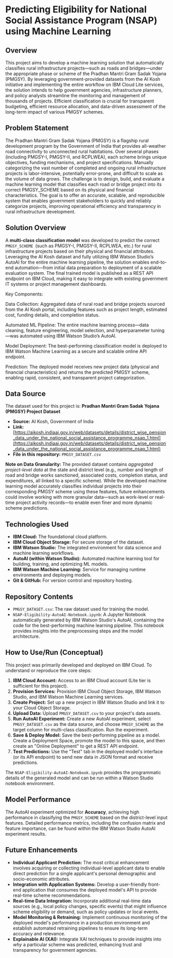 # Predicting Eligibility for National Social Assistance Program (NSAP) using Machine Learning

## Overview

This project aims to develop a machine learning solution that automatically classifies rural infrastructure projects—such as roads and bridges—under the appropriate phase or scheme of the Pradhan Mantri Gram Sadak Yojana (PMGSY). By leveraging government-provided datasets from the AI Kosh initiative and implementing the entire workflow on IBM Cloud Lite services, the solution intends to help government agencies, infrastructure planners, and policy analysts streamline the monitoring and management of thousands of projects. Efficient classification is crucial for transparent budgeting, efficient resource allocation, and data-driven assessment of the long-term impact of various PMGSY schemes.

## Problem Statement

The Pradhan Mantri Gram Sadak Yojana (PMGSY) is a flagship rural development program by the Government of India that provides all-weather road connectivity to unconnected rural habitations. Over several phases (including PMGSY-I, PMGSY-II, and RCPLWEA), each scheme brings unique objectives, funding mechanisms, and project specifications. Manually categorizing the vast number of completed and ongoing rural infrastructure projects is labor-intensive, potentially error-prone, and difficult to scale as the volume of data grows. The challenge is to design, build, and evaluate a machine learning model that classifies each road or bridge project into its correct PMGSY_SCHEME based on its physical and financial characteristics. The goal is to offer an accurate, scalable, and reproducible system that enables government stakeholders to quickly and reliably categorize projects, improving operational efficiency and transparency in rural infrastructure development.

## Solution Overview

A **multi-class classification model** was developed to predict the correct `PMGSY_SCHEME `(such as PMGSY-I, PMGSY-II, RCPLWEA, etc.) for rural infrastructure projects based on their physical and financial attributes. Leveraging the AI Kosh dataset and fully utilizing IBM Watson Studio’s AutoAI for the entire machine learning pipeline, the solution enables end-to-end automation—from initial data preparation to deployment of a scalable evaluation system. The final trained model is published as a REST API endpoint on IBM Cloud, making it easy to integrate with existing government IT systems or project management dashboards.

Key Components:

Data Collection: Aggregated data of rural road and bridge projects sourced from the AI Kosh portal, including features such as project length, estimated cost, funding details, and completion status.

Automated ML Pipeline: The entire machine learning process—data cleaning, feature engineering, model selection, and hyperparameter tuning—was automated using IBM Watson Studio’s AutoAI.

Model Deployment: The best-performing classification model is deployed to IBM Watson Machine Learning as a secure and scalable online API endpoint.

Prediction: The deployed model receives new project data (physical and financial characteristics) and returns the predicted PMGSY scheme, enabling rapid, consistent, and transparent project categorization.

## Data Source

The dataset used for this project is:
**Pradhan Mantri Gram Sadak Yojana (PMGSY) Project Dataset**
* **Source:** AI Kosh, Government of India
* **Link:** [https://aikosh.indiaai.gov.in/web/datasets/details/district_wise_pension_data_under_the_national_social_assistance_programme_nsap_1.html](https://aikosh.indiaai.gov.in/web/datasets/details/district_wise_pension_data_under_the_national_social_assistance_programme_nsap_1.html)
* **File in this repository:** `PMGSY_DATASET.csv`

**Note on Data Granularity:** 
The provided dataset contains *aggregated project-level data* at the state and district level (e.g., number and length of road and bridge works sanctioned, associated costs, completion status, and expenditures, all linked to a specific scheme). While the developed machine learning model accurately classifies individual projects into their corresponding PMGSY scheme using these features, future enhancements could involve working with more granular data—such as work-level or real-time project activity records—to enable even finer and more dynamic scheme predictions.

## Technologies Used

* **IBM Cloud:** The foundational cloud platform.
* **IBM Cloud Object Storage:** For secure storage of the dataset.
* **IBM Watson Studio:** The integrated environment for data science and machine learning workflows.
* **AutoAI (within Watson Studio):** Automated machine learning tool for building, training, and optimizing ML models.
* **IBM Watson Machine Learning:** Service for managing runtime environments and deploying models.
* **Git & GitHub:** For version control and repository hosting.

## Repository Contents

* `PMGSY_DATASET.csv`: The raw dataset used for training the model.
* `NSAP-Eligibility-AutoAI-Notebook.ipynb`: A Jupyter Notebook automatically generated by IBM Watson Studio's AutoAI, containing the code for the best-performing machine learning pipeline. This notebook provides insights into the preprocessing steps and the model architecture.

## How to Use/Run (Conceptual)

This project was primarily developed and deployed on IBM Cloud. To understand or reproduce the core steps:

1.  **IBM Cloud Account:** Access to an IBM Cloud account (Lite tier is sufficient for this project).
2.  **Provision Services:** Provision IBM Cloud Object Storage, IBM Watson Studio, and IBM Watson Machine Learning services.
3.  **Create Project:** Set up a new project in IBM Watson Studio and link it to your Cloud Object Storage.
4.  **Upload Data:** Upload `PMGSY_DATASET.csv` to your project's data assets.
5.  **Run AutoAI Experiment:** Create a new AutoAI experiment, select `PMGSY_DATASET.csv` as the data source, and choose `PMGSY_SCHEME` as the target column for multi-class classification. Run the experiment.
6.  **Save & Deploy Model:** Save the best-performing pipeline as a model. Create a Deployment Space, promote the model to this space, and then create an "Online Deployment" to get a REST API endpoint.
7.  **Test Predictions:** Use the "Test" tab in the deployed model's interface (or its API endpoint) to send new data in JSON format and receive predictions.

The `NSAP-Eligibility-AutoAI-Notebook.ipynb` provides the programmatic details of the generated model and can be run within a Watson Studio notebook environment.

## Model Performance

The AutoAI experiment optimized for **Accuracy**, achieving high performance in classifying the `PMGSY_SCHEME` based on the district-level input features. Detailed performance metrics, including the confusion matrix and feature importance, can be found within the IBM Watson Studio AutoAI experiment results.

## Future Enhancements

* **Individual Applicant Prediction:** The most critical enhancement involves acquiring or collecting individual-level applicant data to enable direct prediction for a single applicant's personal demographic and socio-economic attributes.
* **Integration with Application Systems:** Develop a user-friendly front-end application that consumes the deployed model's API to provide real-time scheme recommendations.
* **Real-time Data Integration:** Incorporate additional real-time data sources (e.g., local policy changes, specific events) that might influence scheme eligibility or demand, such as policy updates or local events.
* **Model Monitoring & Retraining:** Implement continuous monitoring of the deployed model's performance in a production environment and establish automated retraining pipelines to ensure its long-term accuracy and relevance.
* **Explainable AI (XAI):** Integrate XAI techniques to provide insights into *why* a particular scheme was predicted, enhancing trust and transparency for government agencies.
